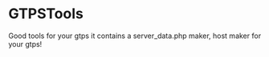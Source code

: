 # GTPSTools
Good tools for your gtps it contains a server_data.php maker, host maker for your gtps!
